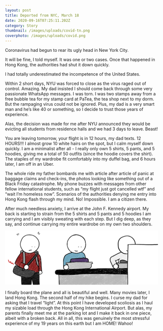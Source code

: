 ```yaml
---
layout: post
title: Deported from NYC, March 18
date: 2020-09-16T07:25:11.202Z
category: Story
thumbnail: /images/uploads/covid-tn.png
coverphoto: /images/uploads/covid.png
---
```

Coronavirus had begun to rear its ugly head in New York City.

It will be fine, I told myself. It was one or two cases. Once that happened in Hong Kong, the authorities had shut it down quickly.

I had totally underestimated the incompetence of the United States.

Within 2 short days, NYU was forced to close as the virus raged out of control. Amazing. My dad insisted I should come back through some very passionate WhatsApp messages. I was torn. I was two stamps away from a free bubble tea for my stamp card at PaTea, the tea shop next to my dorm. But the rampaging virus could not be ignored. Plus, my dad is a very smart man and he’s like 40 or something, so I decide to trust those years of experience.

Alas, the decision was made for me after NYU announced they would be evicting all students from residence halls and we had 3 days to leave. Beast!

You are leaving tomorrow, your flight is in 12 hours, my dad texts. 12 HOURS!!! I almost grow 10 white hairs on the spot, but I calm myself down quickly. I am a minimalist after all - I really only own 5 shirts, 5 pants, and 5 hoodies, giving me a total of 50 outfits (since the hoodie covers the shirt). The staples of my wardrobe fit comfortably into my duffel bag, and 6 hours later, I am off in an Uber.

The whole ride my father bombards me with article after article of panic at baggage claims and check-ins, the photos looking like something out of a Black Friday catastrophe. My phone buzzes with messages from other fellow international students, such as “my flight just got cancelled wtf” and “wait I’m homeless now”. Scenarios of the authorities denying me entry into Hong Kong flash through my mind. No! Impossible. I am a citizen there.

After much needless anxiety, I arrive at the John F. Kennedy airport. My back is starting to strain from the 5 shirts and 5 pants and 5 hoodies I am carrying and I am visibly sweating with each step. But I dig deep, as they say, and continue carrying my entire wardrobe on my own two shoulders.

![](/images/uploads/conveyer.png)

I finally board the plane and all is beautiful and well. Many movies later, I land Hong Kong. The second half of my hike begins. I curse my dad for asking that I travel “light”. At this point I have developed scoliosis as I haul my sizable load through the Hong Kong International Airport. But alas, my parents finally meet me at the parking lot and I make it back in one piece, albeit with a broken back. All in all, this was genuinely the most stressful experience of my 19 years on this earth but I am HOME! Wahoo!